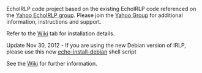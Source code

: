 EchoIRLP code project based on the existing EchoIRLP code referenced on the [Yahoo EchoIRLP group](http://groups.yahoo.com/group/EchoIRLP/). Please join the [Yahoo Group](http://groups.yahoo.com/group/EchoIRLP/) for additional information, instructions and support.

Refer to the [Wiki](http://code.google.com/p/echoirlp/wiki/Home) tab for installation details.

Update Nov 30, 2012 - If you are using the new Debian version of IRLP, please use this new [echo-install-debian](http://echoirlp.googlecode.com/svn/trunk/install/echo-install-debian) shell script

See the [Wiki](http://code.google.com/p/echoirlp/wiki/Home) for further information.